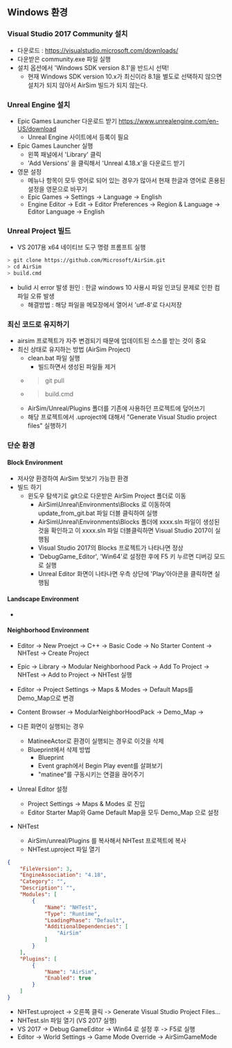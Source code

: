 ## Windows 환경
### Visual Studio 2017 Community 설치
 * 다운로드 : https://visualstudio.microsoft.com/downloads/ 
 * 다운받은 community.exe 파일 실행 
 * 설치 옵션에서 'Windows SDK version 8.1'을 반드시 선택!
   * 현재 Windows SDK version 10.x가 최신이라 8.1을 별도로 선택하지 않으면 설치가 되지 않아서 AirSim 빌드가 되지 않는다.

### Unreal Engine 설치
 * Epic Games Launcher 다운로드 받기 https://www.unrealengine.com/en-US/download
   * Unreal Engine 사이트에서 등록이 필요
 * Epic Games Launcher 실행
   * 왼쪽 패널에서 'Library' 클릭
   * 'Add Versions' 을 클릭해서 'Unreal 4.18.x'을 다운로드 받기
 * 영문 설정
   * 메뉴나 항목이 모두 영어로 되어 있는 경우가 많아서 현재 한글과 영어로 혼용된 설정을 영문으로 바꾸기
   * Epic Games -> Settings -> Language -> English
   * Engine Editor -> Edit -> Editor Preferences -> Region & Language -> Editor Language -> English

### Unreal Project 빌드
 * VS 2017용 x64 네이티브 도구 명령 프롬프트 실행
```bash
> git clone https://github.com/Microsoft/AirSim.git
> cd AirSim
> build.cmd
```
  * bulid 시 error 발생 원인 : 한글 windows 10 사용시 파일 인코딩 문제로 인한 컴파일 오류 발생
    * 해결방법 : 해당 파일을 메모장에서 열어서 'utf-8'로 다시저장

### 최신 코드로 유지하기
 * airsim 프로젝트가 자주 변경되기 때문에 업데이트된 소스를 받는 것이 중요
 * 최신 상태로 유지하는 방법 (AirSim Project)
   * clean.bat 파일 실행
     * 빌드하면서 생성된 파일들 제거
   * > git pull 
   * > build.cmd
   * AirSim/Unreal/Plugins 폴더를 기존에 사용하던 프로젝트에 덮어쓰기
   * 해당 프로젝트에서 .uproject에 대해서 "Generate Visual Studio project files" 실행하기
  
### 단순 환경
#### Block Environment
 * 저사양 환경하여 AirSim 맛보기 가능한 환경
 * 빌드 하기
   * 윈도우 탐색기로 git으로 다운받은 AirSim Project 폴더로 이동
     * AirSim\Unreal\Environments\Blocks 로 이동하여 update_from_git.bat 파일 더블 클릭하여 실행
     * AirSim\Unreal\Environments\Blocks 폴더에 xxxx.sln 파일이 생성된 것을 확인하고 이 xxxx.sln 파일 더블클릭하면 Visual Studio 2017이 실행됨
     * Visual Studio 2017의 Blocks 프로젝트가 나타나면 정상
     * 'DebugGame_Editor', 'Win64'로 설정한 후에 F5 키 누르면 디버깅 모드로 실행
     * Unreal Editor 화면이 나타나면 우측 상단에 'Play'아아콘을 클릭하면 실행됨

#### Landscape Environment
 * 

#### Neighborhood Environment
 * Editor -> New Proejct -> C++  -> Basic Code -> No Starter Content -> NHTest -> Create Project
 * Epic -> Library -> Modular Neighborhood Pack -> Add To Project -> NHTest -> Add to Project -> NHTest 실행
 * Editor -> Project Settings -> Maps & Modes -> Default Maps를 Demo_Map으로 변경
 * Content Browser -> ModularNeighborHoodPack -> Demo_Map -> 

 * 다른 화면이 실행되는 경우
   * MatineeActor로 환경이 실행되는 경우로 이것을 삭제
   * Blueprint에서 삭제 방법
     * Blueprint
     * Event graph에서 Begin Play event를 살펴보기
     * "matinee"를 구동시키는 연결을 끊어주기 
 * Unreal Editor 설정
   * Project Settings -> Maps & Modes 로 진입
   * Editor Starter Map와 Game Default Map을 모두 Demo_Map 으로 설정
 * NHTest
   * AirSim/unreal/Plugins 를 복사해서 NHTest 프로젝트에 복사
   * NHTest.uproject 파일 열기
```json
{
	"FileVersion": 3,
	"EngineAssociation": "4.18",
	"Category": "",
	"Description": "",
	"Modules": [
		{
			"Name": "NHTest",
			"Type": "Runtime",
			"LoadingPhase": "Default",
			"AdditionalDependencies": [
                "AirSim"
            ]
		}
	],
	"Plugins": [
        {
            "Name": "AirSim",
            "Enabled": true
        }
    ]
}
```
   * NHTest.uproject -> 오른쪽 클릭 -> Generate Visual Studio Project Files... 
   * NHTest.sln 파일 열기 (VS 2017 실행)
   * VS 2017 -> Debug GameEditor -> Win64 로 설정 후 -> F5로 실행
   * Editor -> World Settings -> Game Mode Override -> AirSimGameMode 